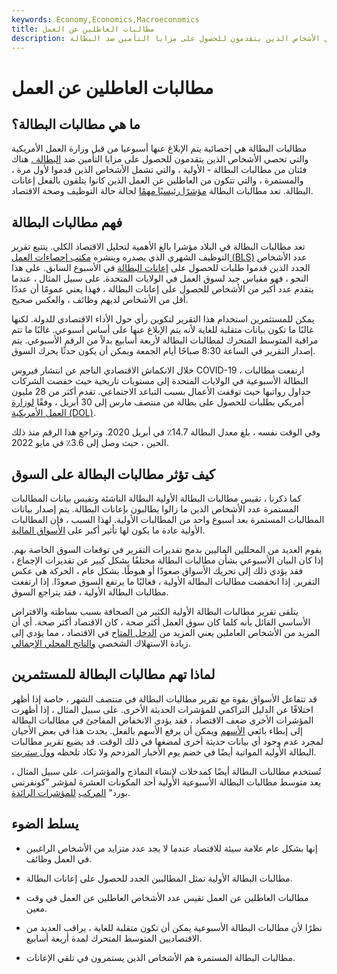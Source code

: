 ```yaml
---
keywords: Economy,Economics,Macroeconomics
title: مطالبات العاطلين عن العمل
description: مطالبات البطالة هي إحصائية يتم الإبلاغ عنها أسبوعيا من قبل وزارة العمل الأمريكية والتي تحصي الأشخاص الذين يتقدمون للحصول على مزايا التأمين ضد البطالة.
---
```


# مطالبات العاطلين عن العمل
## ما هي مطالبات البطالة؟

مطالبات البطالة هي إحصائية يتم الإبلاغ عنها أسبوعيا من قبل وزارة العمل الأمريكية والتي تحصي الأشخاص الذين يتقدمون للحصول على مزايا التأمين ضد [البطالة .](/unemployment) هناك فئتان من مطالبات البطالة - الأولية ، والتي تشمل الأشخاص الذين قدموا لأول مرة ، والمستمرة ، والتي تتكون من العاطلين عن العمل الذين كانوا يتلقون بالفعل إعانات البطالة. تعد مطالبات البطالة [مؤشرًا رئيسيًا مهمًا](/leadingindicator) لحالة حالة التوظيف وصحة الاقتصاد.

## فهم مطالبات البطالة

تعد مطالبات البطالة في البلاد مؤشرا بالغ الأهمية لتحليل الاقتصاد الكلي. يتتبع تقرير التوظيف الشهري الذي يصدره وينشره [مكتب إحصاءات العمل (BLS)](/bls) عدد الأشخاص الجدد الذين قدموا طلبات للحصول على [إعانات البطالة](/unemployment-compensation) في الأسبوع السابق. على هذا النحو ، فهو مقياس جيد لسوق العمل في الولايات المتحدة. على سبيل المثال ، عندما يتقدم عدد أكبر من الأشخاص للحصول على إعانات البطالة ، فهذا يعني عمومًا أن عددًا أقل من الأشخاص لديهم وظائف ، والعكس صحيح.

يمكن للمستثمرين استخدام هذا التقرير لتكوين رأي حول الأداء الاقتصادي للدولة. لكنها غالبًا ما تكون بيانات متقلبة للغاية لأنه يتم الإبلاغ عنها على أساس أسبوعي. غالبًا ما تتم مراقبة المتوسط المتحرك لمطالبات البطالة لأربعة أسابيع بدلاً من الرقم الأسبوعي. يتم إصدار التقرير في الساعة 8:30 صباحًا أيام الجمعة ويمكن أن يكون حدثًا يحرك السوق.

خلال الانكماش الاقتصادي الناجم عن انتشار فيروس COVID-19 ، ارتفعت مطالبات البطالة الأسبوعية في الولايات المتحدة إلى مستويات تاريخية حيث خفضت الشركات جداول رواتبها حيث توقفت الأعمال بسبب التباعد الاجتماعي. تقدم أكثر من 28 مليون أمريكي بطلبات للحصول على بطالة من منتصف مارس إلى 30 أبريل ، وفقًا [لوزارة العمل الأمريكية (DOL)](/dol).

وفي الوقت نفسه ، بلغ معدل البطالة 14.7٪ في أبريل 2020. وتراجع هذا الرقم منذ ذلك الحين ، حيث وصل إلى 3.6٪ في مايو 2022.

## كيف تؤثر مطالبات البطالة على السوق

كما ذكرنا ، تقيس مطالبات البطالة الأولية البطالة الناشئة وتقيس بيانات المطالبات المستمرة عدد الأشخاص الذين ما زالوا يطالبون بإعانات البطالة. يتم إصدار بيانات المطالبات المستمرة بعد أسبوع واحد من المطالبات الأولية. لهذا السبب ، فإن المطالبات الأولية عادة ما يكون لها تأثير أكبر على [الأسواق المالية](/financial-market).

يقوم العديد من المحللين الماليين بدمج تقديرات التقرير في توقعات السوق الخاصة بهم. إذا كان البيان الأسبوعي بشأن مطالبات البطالة مختلفًا بشكل كبير عن تقديرات الإجماع ، فقد يؤدي ذلك إلى تحريك الأسواق صعودًا أو هبوطًا. بشكل عام ، الحركة هي عكس التقرير. إذا انخفضت مطالبات البطالة الأولية ، فغالبًا ما يرتفع السوق صعودًا. إذا ارتفعت مطالبات البطالة الأولية ، فقد يتراجع السوق.

يتلقى تقرير مطالبات البطالة الأولية الكثير من الصحافة بسبب بساطته والافتراض الأساسي القائل بأنه كلما كان سوق العمل أكثر صحة ، كان الاقتصاد أكثر صحة. أي أن المزيد من الأشخاص العاملين يعني المزيد من [الدخل المتاح](/disposableincome) في الاقتصاد ، مما يؤدي إلى زيادة الاستهلاك الشخصي [والناتج المحلي الإجمالي](/gdp).

## لماذا تهم مطالبات البطالة للمستثمرين

قد تتفاعل الأسواق بقوة مع تقرير مطالبات البطالة في منتصف الشهر ، خاصة إذا أظهر اختلافًا عن الدليل التراكمي للمؤشرات الحديثة الأخرى. على سبيل المثال ، إذا أظهرت المؤشرات الأخرى ضعف الاقتصاد ، فقد يؤدي الانخفاض المفاجئ في مطالبات البطالة إلى إبطاء بائعي [الأسهم](/equity) ويمكن أن يرفع الأسهم بالفعل. يحدث هذا في بعض الأحيان لمجرد عدم وجود أي بيانات حديثة أخرى لمضغها في ذلك الوقت. قد يضيع تقرير مطالبات البطالة الأولية المواتية أيضًا في خضم يوم الأخبار المزدحم ولا تكاد تلحظه [وول ستريت](/wallstreet).

تُستخدم مطالبات البطالة أيضًا كمدخلات لإنشاء النماذج والمؤشرات. على سبيل المثال ، يعد متوسط مطالبات البطالة الأسبوعية الأولية أحد المكونات العشرة لمؤشر "كونفرنس بورد" [المركب](/cili) [للمؤشرات الرائدة](/cili).

## يسلط الضوء

- إنها بشكل عام علامة سيئة للاقتصاد عندما لا يجد عدد متزايد من الأشخاص الراغبين في العمل وظائف.

- مطالبات البطالة الأولية تمثل المطالبين الجدد للحصول على إعانات البطالة.

- مطالبات العاطلين عن العمل تقيس عدد الأشخاص العاطلين عن العمل في وقت معين.

- نظرًا لأن مطالبات البطالة الأسبوعية يمكن أن تكون متقلبة للغاية ، يراقب العديد من الاقتصاديين المتوسط المتحرك لمدة أربعة أسابيع.

- مطالبات البطالة المستمرة هم الأشخاص الذين يستمرون في تلقي الإعانات.

